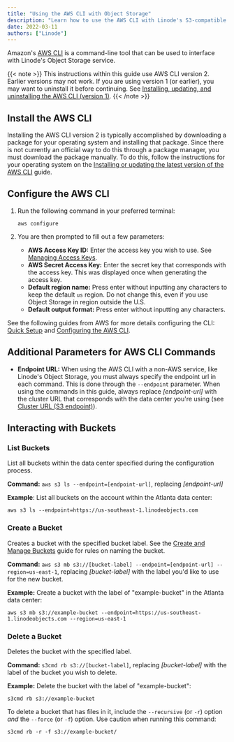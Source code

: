 ```yaml
---
title: "Using the AWS CLI with Object Storage"
description: "Learn how to use the AWS CLI with Linode's S3-compatible Object Storage."
date: 2022-03-11
authors: ["Linode"]
---
```


Amazon's [AWS CLI](https://docs.aws.amazon.com/cli/latest/userguide/cli-chap-welcome.html) is a command-line tool that can be used to interface with Linode's Object Storage service.

{{< note >}}
This instructions within this guide use AWS CLI version 2. Earlier versions may not work. If you are using version 1 (or earlier), you may want to uninstall it before continuing. See [Installing, updating, and uninstalling the AWS CLI (version 1)](https://docs.aws.amazon.com/cli/v1/userguide/cli-chap-install.html).
{{< /note >}}

## Install the AWS CLI

Installing the AWS CLI version 2 is typically accomplished by downloading a package for your operating system and installing that package. Since there is not currently an official way to do this through a package manager, you must download the package manually. To do this, follow the instructions for your operating system on the [Installing or updating the latest version of the AWS CLI](https://docs.aws.amazon.com/cli/latest/userguide/getting-started-install.html) guide.

## Configure the AWS CLI

1.  Run the following command in your preferred terminal:

        aws configure

1.  You are then prompted to fill out a few parameters:

    - **AWS Access Key ID:** Enter the access key you wish to use. See [Managing Access Keys](/docs/products/storage/object-storage/guides/access-keys/).
    - **AWS Secret Access Key:** Enter the secret key that corresponds with the access key. This was displayed once when generating the access key.
    - **Default region name:** Press enter without inputting any characters to keep the default `us` region. Do not change this, even if you use Object Storage in region outside the U.S.
    - **Default output format:** Press enter without inputting any characters.

See the following guides from AWS for more details configuring the CLI: [Quick Setup](https://docs.aws.amazon.com/cli/latest/userguide/getting-started-quickstart.html) and [Configuring the AWS CLI](https://docs.aws.amazon.com/cli/latest/userguide/cli-chap-configure.html).

## Additional Parameters for AWS CLI Commands

- **Endpoint URL:** When using the AWS CLI with a non-AWS service, like Linode's Object Storage, you must always specify the endpoint url in each command. This is done through the `--endpoint` parameter. When using the commands in this guide, always replace *[endpoint-url]* with the cluster URL that corresponds with the data center you're using (see [Cluster URL (S3 endpoint)](/docs/products/storage/object-storage/guides/urls/#cluster-url-s3-endpoint)).

## Interacting with Buckets

### List Buckets

List all buckets within the data center specified during the configuration process.

**Command:** `aws s3 ls --endpoint=[endpoint-url]`, replacing *[endpoint-url]*

**Example**: List all buckets on the account within the Atlanta data center:

    aws s3 ls --endpoint=https://us-southeast-1.linodeobjects.com

### Create a Bucket

Creates a bucket with the specified bucket label. See the [Create and Manage Buckets](/docs/products/storage/object-storage/guides/manage-buckets/#create-a-bucket) guide for rules on naming the bucket.

**Command:** `aws s3 mb s3://[bucket-label] --endpoint=[endpoint-url] --region=us-east-1`, replacing *[bucket-label]* with the label you'd like to use for the new bucket.

**Example:** Create a bucket with the label of "example-bucket" in the Atlanta data center:

    aws s3 mb s3://example-bucket --endpoint=https://us-southeast-1.linodeobjects.com --region=us-east-1

### Delete a Bucket

Deletes the bucket with the specified label.

**Command:** `s3cmd rb s3://[bucket-label]`, replacing *[bucket-label]* with the label of the bucket you wish to delete.

**Example:** Delete the bucket with the label of "example-bucket":

    s3cmd rb s3://example-bucket

To delete a bucket that has files in it, include the `--recursive` (or `-r`) option *and* the `--force` (or `-f`) option. Use caution when running this command:

    s3cmd rb -r -f s3://example-bucket/